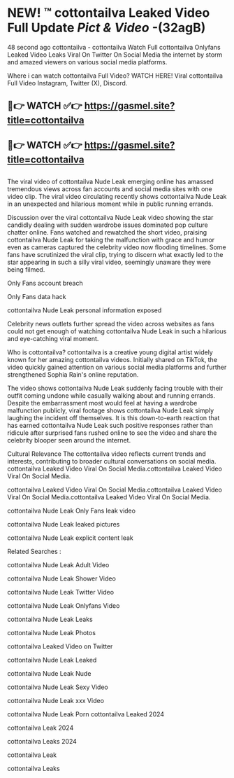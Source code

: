 # NEW! ™ cottontailva Leaked Video Full Update *Pict & Video* -(32agB)
48 second ago cottontailva - cottontailva Watch Full cottontailva Onlyfans Leaked Video Leaks Viral On Twitter On Social Media the internet by storm and amazed viewers on various social media platforms.

Where i can watch cottontailva Full Video? WATCH HERE! Viral cottontailva Full Video Instagram, Twitter (X), Discord.

## 🔴👉 WATCH ✅👉 https://gasmel.site?title=cottontailva
## 🔴👉 WATCH ✅👉 https://gasmel.site?title=cottontailva
##

The viral video of cottontailva Nude Leak emerging online has amassed tremendous views across fan accounts and social media sites with one video clip. The viral video circulating recently shows cottontailva Nude Leak in an unexpected and hilarious moment while in public running errands.


Discussion over the viral cottontailva Nude Leak video showing the star candidly dealing with sudden wardrobe issues dominated pop culture chatter online. Fans watched and rewatched the short video, praising cottontailva Nude Leak for taking the malfunction with grace and humor even as cameras captured the celebrity video now flooding timelines. Some fans have scrutinized the viral clip, trying to discern what exactly led to the star appearing in such a silly viral video, seemingly unaware they were being filmed.


Only Fans account breach

Only Fans data hack

cottontailva Nude Leak personal information exposed

Celebrity news outlets further spread the video across websites as fans could not get enough of watching cottontailva Nude Leak in such a hilarious and eye-catching viral moment.


Who is cottontailva? cottontailva is a creative young digital artist widely known for her amazing cottontailva videos. Initially shared on TikTok, the video quickly gained attention on various social media platforms and further strengthened Sophia Rain's online reputation.

The video shows cottontailva Nude Leak suddenly facing trouble with their outfit coming undone while casually walking about and running errands. Despite the embarrassment most would feel at having a wardrobe malfunction publicly, viral footage shows cottontailva Nude Leak simply laughing the incident off themselves. It is this down-to-earth reaction that has earned cottontailva Nude Leak such positive responses rather than ridicule after surprised fans rushed online to see the video and share the celebrity blooper seen around the internet.

Cultural Relevance The cottontailva video reflects current trends and interests, contributing to broader cultural conversations on social media.
cottontailva Leaked Video Viral On Social Media.cottontailva Leaked Video Viral On Social Media.

cottontailva Leaked Video Viral On Social Media.cottontailva Leaked Video Viral On Social Media.cottontailva Leaked Video Viral On Social Media.

cottontailva Nude Leak Only Fans leak video

cottontailva Nude Leak leaked pictures

cottontailva Nude Leak explicit content leak

Related Searches :


cottontailva Nude Leak Adult Video

cottontailva Nude Leak Shower Video

cottontailva Nude Leak Twitter Video

cottontailva Nude Leak Onlyfans Video

cottontailva Nude Leak Leaks

cottontailva Nude Leak Photos

cottontailva Leaked Video on Twitter

cottontailva Nude Leak Leaked

cottontailva Nude Leak Nude

cottontailva Nude Leak Sexy Video

cottontailva Nude Leak xxx Video

cottontailva Nude Leak Porn
cottontailva Leaked 2024

cottontailva Leak 2024

cottontailva Leaks 2024

cottontailva Leak

cottontailva Leaks
